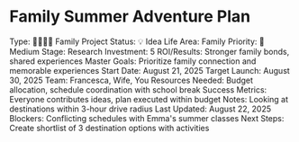 # Family Summer Adventure Plan

Type: 👨‍👩‍👧‍👦 Family Project
Status: 💡 Idea
Life Area: Family
Priority: 📝 Medium
Stage: Research
Investment: 5
ROI/Results: Stronger family bonds, shared experiences
Master Goals: Prioritize family connection and memorable experiences
Start Date: August 21, 2025
Target Launch: August 30, 2025
Team: Francesca, Wife, You
Resources Needed: Budget allocation, schedule coordination with school break
Success Metrics: Everyone contributes ideas, plan executed within budget
Notes: Looking at destinations within 3-hour drive radius
Last Updated: August 22, 2025
Blockers: Conflicting schedules with Emma's summer classes
Next Steps: Create shortlist of 3 destination options with activities